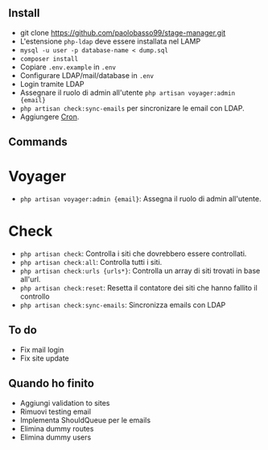 ## Install

* git clone https://github.com/paolobasso99/stage-manager.git
* L'estensione ```php-ldap``` deve essere installata nel LAMP
* ```mysql -u user -p database-name < dump.sql```
* ```composer install```
* Copiare ```.env.example``` in ```.env```
* Configurare LDAP/mail/database in ```.env```
* Login tramite LDAP
* Assegnare il ruolo di admin all'utente ```php artisan voyager:admin {email}```
* ```php artisan check:sync-emails``` per sincronizare le email con LDAP.
* Aggiungere [Cron](https://laravel.com/docs/5.4/scheduling).


## Commands

# Voyager
* ```php artisan voyager:admin {email}```: Assegna il ruolo di admin all'utente.

# Check
* ```php artisan check```: Controlla i siti che dovrebbero essere controllati.
* ```php artisan check:all```: Controlla tutti i siti.
* ```php artisan check:urls {urls*}```: Controlla un array di siti trovati in base all'url.
* ```php artisan check:reset```: Resetta il contatore dei siti che hanno fallito il controllo
* ```php artisan check:sync-emails```: Sincronizza emails con LDAP


## To do

* Fix mail login
* Fix site update


## Quando ho finito

* Aggiungi validation to sites
* Rimuovi testing email
* Implementa ShouldQueue per le emails
* Elimina dummy routes
* Elimina dummy users
